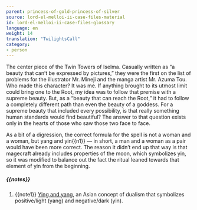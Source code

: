 ```yaml
---
parent: princess-of-gold-princess-of-silver
source: lord-el-melloi-ii-case-files-material
id: lord-el-melloi-ii-case-files-glossary
language: en
weight: 14
translation: "TwilightsCall"
category:
- person
---
```


The center piece of the Twin Towers of Iselma. Casually written as “a beauty that can’t be expressed by pictures,” they were the first on the list of problems for the illustrator Mr. Mineji and the manga artist Mr. Azuma Tou. Who made this character? It was me.
If anything brought to its utmost limit could bring one to the Root, my idea was to follow that premise with a supreme beauty.
But, as a “beauty that can reach the Root,” it had to follow a completely different path than even the beauty of a goddess. For a supreme beauty that included every possibility, is that really something human standards would find beautiful? The answer to that question exists only in the hearts of those who saw those two face to face.

As a bit of a digression, the correct formula for the spell is not a woman and a woman, but yang and yin{{n1}} — in short, a man and a woman as a pair would have been more correct. The reason it didn’t end up that way is that magecraft already includes properties of the moon, which symbolizes yin, so it was modified to balance out the fact the ritual leaned towards that element of yin from the beginning.

##### {{notes}}

1. {{note1}} [Ying and yang](https://en.wikipedia.org/wiki/Yin_and_yang), an Asian concept of dualism that symbolizes positive/light (yang) and negative/dark (yin).

